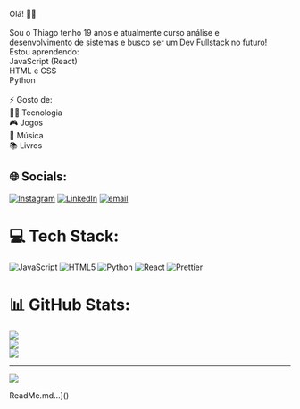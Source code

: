 Olá! 👋😁<br><br>Sou o Thiago tenho 19 anos e atualmente curso análise e<br>desenvolvimento de sistemas e busco ser um Dev Fullstack no futuro!<br>Estou aprendendo:<br>JavaScript (React)<br>HTML e CSS<br>Python<br><br>⚡ Gosto de:<br>👨‍💻 Tecnologia<br>🎮 Jogos<br>🎵 Música<br>📚 Livros<br>


## 🌐 Socials:
[![Instagram](https://img.shields.io/badge/Instagram-%23E4405F.svg?logo=Instagram&logoColor=white)](https://instagram.com/https://www.instagram.com/thiagop_silva_/) [![LinkedIn](https://img.shields.io/badge/LinkedIn-%230077B5.svg?logo=linkedin&logoColor=white)](https://linkedin.com/in/https://www.linkedin.com/in/thiago-pereira-da-silva-8613612b3/) [![email](https://img.shields.io/badge/Email-D14836?logo=gmail&logoColor=white)](mailto:thiagopesilva25@gmail.com) 

# 💻 Tech Stack:
![JavaScript](https://img.shields.io/badge/javascript-%23323330.svg?style=for-the-badge&logo=javascript&logoColor=%23F7DF1E) ![HTML5](https://img.shields.io/badge/html5-%23E34F26.svg?style=for-the-badge&logo=html5&logoColor=white) ![Python](https://img.shields.io/badge/python-3670A0?style=for-the-badge&logo=python&logoColor=ffdd54) ![React](https://img.shields.io/badge/react-%2320232a.svg?style=for-the-badge&logo=react&logoColor=%2361DAFB) ![Prettier](https://img.shields.io/badge/prettier-%23F7B93E.svg?style=for-the-badge&logo=prettier&logoColor=black)
# 📊 GitHub Stats:
![](https://github-readme-stats.vercel.app/api?username=thiagopesilva&theme=calm_pink&hide_border=false&include_all_commits=true&count_private=false)<br/>
![](https://github-readme-streak-stats.herokuapp.com/?user=thiagopesilva&theme=calm_pink&hide_border=false)<br/>
![](https://github-readme-stats.vercel.app/api/top-langs/?username=thiagopesilva&theme=calm_pink&hide_border=false&include_all_commits=true&count_private=false&layout=compact)

---
[![](https://visitcount.itsvg.in/api?id=thiagopesilva&icon=0&color=7)](https://visitcount.itsvg.in)

<!-- Proudly created with GPRM ( https://gprm.itsvg.in ) --> ReadMe.md…]()
